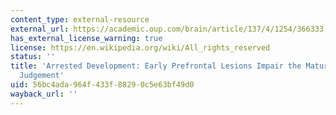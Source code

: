 ```yaml
---
content_type: external-resource
external_url: https://academic.oup.com/brain/article/137/4/1254/366333
has_external_license_warning: true
license: https://en.wikipedia.org/wiki/All_rights_reserved
status: ''
title: 'Arrested Development: Early Prefrontal Lesions Impair the Maturation of Moral
  Judgement'
uid: 56bc4ada-964f-433f-8829-0c5e63bf49d0
wayback_url: ''
---
```

